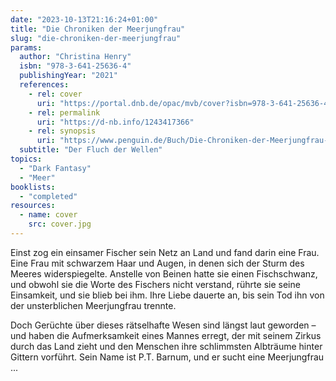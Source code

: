 ```yaml
---
date: "2023-10-13T21:16:24+01:00"
title: "Die Chroniken der Meerjungfrau"
slug: "die-chroniken-der-meerjungfrau"
params:
  author: "Christina Henry"
  isbn: "978-3-641-25636-4"
  publishingYear: "2021"
  references:
    - rel: cover
      uri: "https://portal.dnb.de/opac/mvb/cover?isbn=978-3-641-25636-4"
    - rel: permalink
      uri: "https://d-nb.info/1243417366"
    - rel: synopsis
      uri: "https://www.penguin.de/Buch/Die-Chroniken-der-Meerjungfrau-Der-Fluch-der-Wellen/Christina-Henry/Penhaligon/e567150.rhd"
  subtitle: "Der Fluch der Wellen"
topics:
  - "Dark Fantasy"
  - "Meer"
booklists:
  - "completed"
resources:
  - name: cover
    src: cover.jpg
---
```

Einst zog ein einsamer Fischer sein Netz an Land und fand darin eine Frau. Eine 
Frau mit schwarzem Haar und Augen, in denen sich der Sturm des Meeres 
widerspiegelte. Anstelle von Beinen hatte sie einen Fischschwanz, und obwohl sie 
die Worte des Fischers nicht verstand, rührte sie seine Einsamkeit, und sie 
blieb bei ihm. Ihre Liebe dauerte an, bis sein Tod ihn von der unsterblichen 
Meerjungfrau trennte.

Doch Gerüchte über dieses rätselhafte Wesen sind längst laut geworden – und 
haben die Aufmerksamkeit eines Mannes erregt, der mit seinem Zirkus durch das 
Land zieht und den Menschen ihre schlimmsten Albträume hinter Gittern vorführt. 
Sein Name ist P.T. Barnum, und er sucht eine Meerjungfrau ...